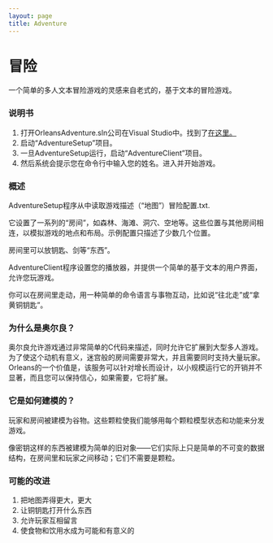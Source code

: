 ```yaml
---
layout: page
title: Adventure
---
```


# 冒险

一个简单的多人文本冒险游戏的灵感来自老式的，基于文本的冒险游戏。

### 说明书

1.  打开OrleansAdventure.sln公司在Visual Studio中。找到了[在这里。](https://github.com/dotnet/orleans/tree/master/Samples/2.0/Adventure)
2.  启动“AdventureSetup”项目。
3.  一旦AdventureSetup运行，启动“AdventureClient”项目。
4.  然后系统会提示您在命令行中输入您的姓名。进入并开始游戏。

### 概述

AdventureSetup程序从中读取游戏描述（“地图”）冒险配置.txt.

它设置了一系列的“房间”，如森林、海滩、洞穴、空地等。这些位置与其他房间相连，以模拟游戏的地点和布局。示例配置只描述了少数几个位置。

房间里可以放钥匙、剑等“东西”。

AdventureClient程序设置您的播放器，并提供一个简单的基于文本的用户界面，允许您玩游戏。

你可以在房间里走动，用一种简单的命令语言与事物互动，比如说“往北走”或“拿黄铜钥匙”。

### 为什么是奥尔良？

奥尔良允许游戏通过非常简单的C代码来描述，同时允许它扩展到大型多人游戏。为了使这个动机有意义，迷宫般的房间需要非常大，并且需要同时支持大量玩家。Orleans的一个价值是，该服务可以针对增长而设计，以小规模运行它的开销并不显著，而且您可以保持信心，如果需要，它将扩展。

### 它是如何建模的？

玩家和房间被建模为谷物。这些颗粒使我们能够用每个颗粒模型状态和功能来分发游戏。

像密钥这样的东西被建模为简单的旧对象——它们实际上只是简单的不可变的数据结构，在房间里和玩家之间移动；它们不需要是颗粒。

### 可能的改进

1.  把地图弄得更大，更大
2.  让铜钥匙打开什么东西
3.  允许玩家互相留言
4.  使食物和饮用水成为可能和有意义的
